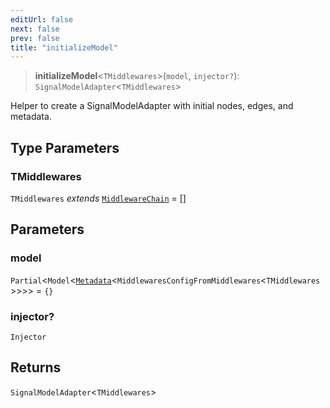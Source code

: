 ```yaml
---
editUrl: false
next: false
prev: false
title: "initializeModel"
---
```


> **initializeModel**\<`TMiddlewares`\>(`model`, `injector?`): `SignalModelAdapter`\<`TMiddlewares`\>

Helper to create a SignalModelAdapter with initial nodes, edges, and metadata.

## Type Parameters

### TMiddlewares

`TMiddlewares` *extends* [`MiddlewareChain`](/api/other/middlewarechain/) = \[\]

## Parameters

### model

`Partial`\<`Model`\<[`Metadata`](/api/other/metadata/)\<`MiddlewaresConfigFromMiddlewares`\<`TMiddlewares`\>\>\>\> = `{}`

### injector?

`Injector`

## Returns

`SignalModelAdapter`\<`TMiddlewares`\>
